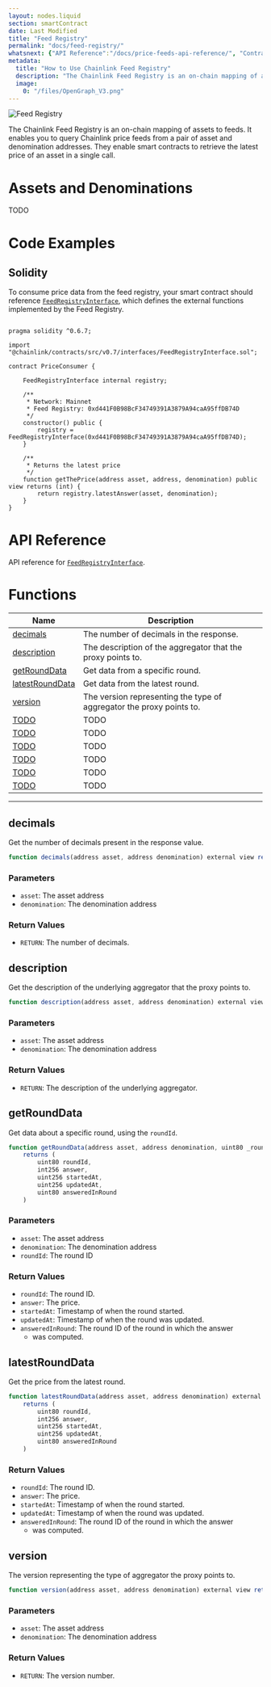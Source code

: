 ```yaml
---
layout: nodes.liquid
section: smartContract
date: Last Modified
title: "Feed Registry"
permalink: "docs/feed-registry/"
whatsnext: {"API Reference":"/docs/price-feeds-api-reference/", "Contract Addresses":"/docs/reference-contracts/"}
metadata: 
  title: "How to Use Chainlink Feed Registry"
  description: "The Chainlink Feed Registry is an on-chain mapping of assets to feeds. It allows users and DeFi protocols to query Chainlink price feeds from a given pair of asset and denomination addresses."
  image: 
    0: "/files/OpenGraph_V3.png"
---
```

![Feed Registry](/files/TODO.png)

The Chainlink Feed Registry is an on-chain mapping of assets to feeds. It enables you to query Chainlink price feeds from a pair of asset and denomination addresses. They enable smart contracts to retrieve the latest price of an asset in a single call.

# Assets and Denominations

TODO

# Code Examples

## Solidity

To consume price data from the feed registry, your smart contract should reference <a href="https://github.com/smartcontractkit/chainlink/blob/master/evm-contracts/src/v0.7/interfaces/FeedRegistryInterface.sol" target="_blank">`FeedRegistryInterface`</a>, which defines the external functions implemented by the Feed Registry.

```solidity Mainnet

pragma solidity ^0.6.7;

import "@chainlink/contracts/src/v0.7/interfaces/FeedRegistryInterface.sol";

contract PriceConsumer {

    FeedRegistryInterface internal registry;

    /**
     * Network: Mainnet
     * Feed Registry: 0xd441F0B98BcF34749391A3879A94caA95ffDB74D
     */
    constructor() public {
        registry = FeedRegistryInterface(0xd441F0B98BcF34749391A3879A94caA95ffDB74D);
    }

    /**
     * Returns the latest price
     */
    function getThePrice(address asset, address, denomination) public view returns (int) {
        return registry.latestAnswer(asset, denomination);
    }
}
```

# API Reference

API reference for <a href="https://github.com/smartcontractkit/chainlink/blob/master/evm-contracts/src/v0.7/interfaces/FeedRegistryInterface.sol" target="_blank">`FeedRegistryInterface`</a>.

# Functions

|Name|Description|
|---|---|
|[decimals](#decimals)|The number of decimals in the response.|
|[description](#description)|The description of the aggregator that the proxy points to.|
|[getRoundData](#getrounddata)|Get data from a specific round.|
|[latestRoundData](#latestrounddata)|Get data from the latest round.|
|[version](#version)|The version representing the type of aggregator the proxy points to.|
|[TODO](#)|TODO|
|[TODO](#)|TODO|
|[TODO](#)|TODO|
|[TODO](#)|TODO|
|[TODO](#)|TODO|
|[TODO](#)|TODO|

___

## decimals

Get the number of decimals present in the response value.

```javascript Solidity
function decimals(address asset, address denomination) external view returns (uint8)
```

### Parameters

* `asset`: The asset address
* `denomination`: The denomination address

### Return Values

* `RETURN`: The number of decimals.

## description

Get the description of the underlying aggregator that the proxy points to.

```javascript Solidity
function description(address asset, address denomination) external view returns (string memory)
```

### Parameters

* `asset`: The asset address
* `denomination`: The denomination address

### Return Values

* `RETURN`: The description of the underlying aggregator.

## getRoundData

Get data about a specific round, using the `roundId`.

```javascript Solidity
function getRoundData(address asset, address denomination, uint80 _roundId) external view 
    returns (
        uint80 roundId, 
        int256 answer, 
        uint256 startedAt, 
        uint256 updatedAt, 
        uint80 answeredInRound
    )
```

### Parameters

* `asset`: The asset address
* `denomination`: The denomination address
* `roundId`: The round ID

### Return Values

* `roundId`: The round ID.
* `answer`: The price.
* `startedAt`: Timestamp of when the round started.
* `updatedAt`: Timestamp of when the round was updated.
* `answeredInRound`: The round ID of the round in which the answer
   * was computed.

## latestRoundData

Get the price from the latest round.

```javascript Solidity
function latestRoundData(address asset, address denomination) external view 
    returns (
        uint80 roundId, 
        int256 answer, 
        uint256 startedAt, 
        uint256 updatedAt, 
        uint80 answeredInRound
    )
```

### Return Values

* `roundId`: The round ID.
* `answer`: The price.
* `startedAt`: Timestamp of when the round started.
* `updatedAt`: Timestamp of when the round was updated.
* `answeredInRound`: The round ID of the round in which the answer
   * was computed.

## version

The version representing the type of aggregator the proxy points to.

```javascript Solidity
function version(address asset, address denomination) external view returns (uint256)
```

### Parameters

* `asset`: The asset address
* `denomination`: The denomination address

### Return Values

* `RETURN`: The version number.
